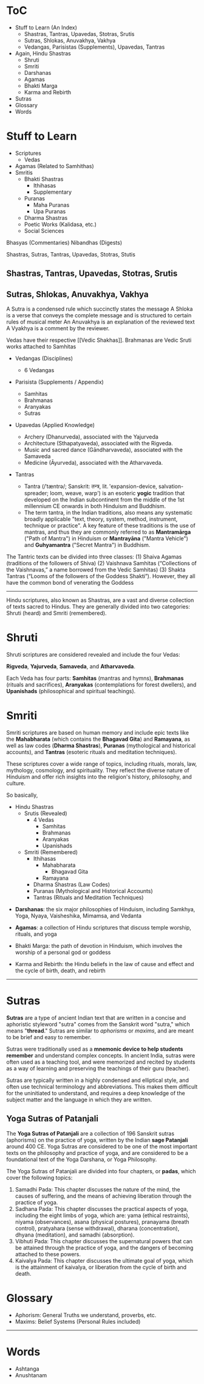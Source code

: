 # ToC
- Stuff to Learn (An Index)
	- Shastras, Tantras, Upavedas, Stotras, Srutis
	- Sutras, Shlokas, Anuvakhya, Vakhya
	- Vedangas, Parisistas (Supplements), Upavedas, Tantras
- Again, Hindu Shastras
	- Shruti
	- Smriti
	- Darshanas
	- Agamas
	- Bhakti Marga
	- Karma and Rebirth
- Sutras
- Glossary 
- Words
# Stuff to Learn
- Scriptures
	- Vedas
- Agamas (Related to Samhithas)
- Smritis
	- Bhakti Shastras
		- Ithihasas
		- Supplementary
	- Puranas
		- Maha Puranas
		- Upa Puranas
	- Dharma Shastras
	- Poetic Works (Kalidasa, etc.)
	- Social Sciences

Bhasyas (Commentaries)
Nibandhas (Digests)

Shastras, Sutras, Tantras, Upavedas, Stotras, Stutis

## Shastras, Tantras, Upavedas, Stotras, Srutis

## Sutras, Shlokas, Anuvakhya, Vakhya
A Sutra is a condensed rule which succinctly states the message
A Shloka is a verse that conveys the complete message and is structured to certain rules of musical meter
An Anuvakhya is an explanation of the reviewed text
A Vyakhya is a comment by the reviewer.


Vedas have their respective [[Vedic Shakhas]].
Brahmanas are Vedic Sruti works attached to Samhitas



- Vedangas (Disciplines)
	- 6 Vedangas
- Parisista (Supplements / Appendix)
	- Samhitas
	- Brahmanas
	- Aranyakas
	- Sutras
- Upavedas (Applied Knowledge)
	- Archery (Dhanurveda), associated with the Yajurveda
	- Architecture (Sthapatyaveda), associated with the Rigveda.
	- Music and sacred dance (Gāndharvaveda), associated with the Samaveda
	- Medicine (Āyurveda), associated with the Atharvaveda.

- Tantras
	- Tantra (/ˈtæntrə/; Sanskrit: तन्त्र, lit. 'expansion-device, salvation-spreader; loom, weave, warp') is an esoteric **yogic** tradition that developed on the Indian subcontinent from the middle of the 1st millennium CE onwards in both Hinduism and Buddhism.
	- The term tantra, in the Indian traditions, also means any systematic broadly applicable "text, theory, system, method, instrument, technique or practice". A key feature of these traditions is the use of mantras, and thus they are commonly referred to as **Mantramārga** ("Path of Mantra") in Hinduism or **Mantrayāna** ("Mantra Vehicle") and **Guhyamantra** ("Secret Mantra") in Buddhism.

The Tantric texts can be divided into three classes:
(1) Shaiva Agamas (traditions of the followers of Shiva)
(2) Vaishnava Samhitas (“Collections of the Vaishnavas,” a name borrowed from the Vedic Samhitas)
(3) Shakta Tantras (“Looms of the followers of the Goddess Shakti”). 
However, they all have the common bond of venerating the Goddess

---

Hindu scriptures, also known as Shastras, are a vast and diverse collection of texts sacred to Hindus. They are generally divided into two categories: Shruti (heard) and Smriti (remembered).
# Shruti
Shruti scriptures are considered revealed and include the four Vedas: 

**Rigveda**, **Yajurveda**, **Samaveda**, and **Atharvaveda**. 

Each Veda has four parts: **Samhitas** (mantras and hymns), **Brahmanas** (rituals and sacrifices), **Aranyakas** (contemplations for forest dwellers), and **Upanishads** (philosophical and spiritual teachings).
# Smriti
Smriti scriptures are based on human memory and include epic texts like the **Mahabharata** (which contains the **Bhagavad Gita**) and **Ramayana**, as well as law codes (**Dharma Shastras**), **Puranas** (mythological and historical accounts), and **Tantras** (esoteric rituals and meditation techniques).

These scriptures cover a wide range of topics, including rituals, morals, law, mythology, cosmology, and spirituality. They reflect the diverse nature of Hinduism and offer rich insights into the religion's history, philosophy, and culture.


So basically,

- Hindu Shastras
	- Srutis (Revealed)
		- 4 Vedas
			- Samhitas
			- Brahmanas
			- Aranyakas
			- Upanishads
	- Smriti (Remembered)
		- Ithihasas
			- Mahabharata
				- Bhagavad Gita
			- Ramayana
		- Dharma Shastras (Law Codes)
		- Puranas (Mythological and Historical Accounts)
		- Tantras (Rituals and Meditation Techniques)


* **Darshanas**: the six major philosophies of Hinduism, including Samkhya, Yoga, Nyaya, Vaisheshika, Mimamsa, and Vedanta

* **Agamas**: a collection of Hindu scriptures that discuss temple worship, rituals, and yoga

* Bhakti Marga: the path of devotion in Hinduism, which involves the worship of a personal god or goddess
* Karma and Rebirth: the Hindu beliefs in the law of cause and effect and the cycle of birth, death, and rebirth

---
# Sutras
**Sutras** are a type of ancient Indian text that are written in a concise and aphoristic styleword "sutra" comes from the Sanskrit word "sutra," which means "**thread**." Sutras are similar to *aphorisms* or *maxims*, and are meant to be brief and easy to remember.

Sutras were traditionally used as a **mnemonic device to help students remember** and understand complex concepts. In ancient India, sutras were often used as a teaching tool, and were memorized and recited by students as a way of learning and preserving the teachings of their guru (teacher).

Sutras are typically written in a highly condensed and elliptical style, and often use technical terminology and abbreviations. This makes them difficult for the uninitiated to understand, and requires a deep knowledge of the subject matter and the language in which they are written.
## Yoga Sutras of Patanjali

The **Yoga Sutras of Patanjali** are a collection of 196 Sanskrit sutras (aphorisms) on the practice of yoga, written by the Indian **sage Patanjali** around 400 CE. Yoga Sutras are considered to be one of the most important texts on the philosophy and practice of yoga, and are considered to be a foundational text of the Yoga Darshana, or Yoga Philosophy.

The Yoga Sutras of Patanjali are divided into four chapters, or **padas**, which cover the following topics:
1. Samadhi Pada: This chapter discusses the nature of the mind, the causes of suffering, and the means of achieving liberation through the practice of yoga.
2. Sadhana Pada: This chapter discusses the practical aspects of yoga, including the eight limbs of yoga, which are: yama (ethical restraints), niyama (observances), asana (physical postures), pranayama (breath control), pratyahara (sense withdrawal), dharana (concentration), dhyana (meditation), and samadhi (absorption).
3. Vibhuti Pada: This chapter discusses the supernatural powers that can be attained through the practice of yoga, and the dangers of becoming attached to these powers.
4. Kaivalya Pada: This chapter discusses the ultimate goal of yoga, which is the attainment of kaivalya, or liberation from the cycle of birth and death.
# Glossary
- Aphorism: General Truths we understand, proverbs, etc.
- Maxims: Belief Systems (Personal Rules included)

---

# Words
- Ashtanga
- Anushtanam